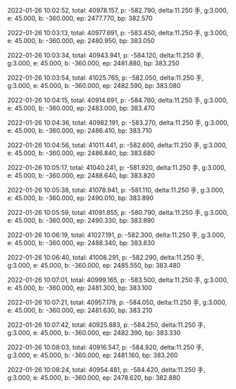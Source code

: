 2022-01-26 10:02:52, total: 40978.157, p: -582.790, delta:11.250 手, g:3.000, e: 45.000, b: -360.000, ep: 2477.770, bp: 382.570

2022-01-26 10:03:13, total: 40977.691, p: -583.450, delta:11.250 手, g:3.000, e: 45.000, b: -360.000, ep: 2480.950, bp: 383.050

2022-01-26 10:03:34, total: 40943.941, p: -584.120, delta:11.250 手, g:3.000, e: 45.000, b: -360.000, ep: 2481.880, bp: 383.250

2022-01-26 10:03:54, total: 41025.765, p: -582.050, delta:11.250 手, g:3.000, e: 45.000, b: -360.000, ep: 2482.590, bp: 383.080

2022-01-26 10:04:15, total: 40914.691, p: -584.760, delta:11.250 手, g:3.000, e: 45.000, b: -360.000, ep: 2483.000, bp: 383.470

2022-01-26 10:04:36, total: 40982.191, p: -583.270, delta:11.250 手, g:3.000, e: 45.000, b: -360.000, ep: 2486.410, bp: 383.710

2022-01-26 10:04:56, total: 41011.441, p: -582.600, delta:11.250 手, g:3.000, e: 45.000, b: -360.000, ep: 2486.840, bp: 383.680

2022-01-26 10:05:17, total: 41040.241, p: -581.920, delta:11.250 手, g:3.000, e: 45.000, b: -360.000, ep: 2488.640, bp: 383.820

2022-01-26 10:05:38, total: 41078.941, p: -581.110, delta:11.250 手, g:3.000, e: 45.000, b: -360.000, ep: 2490.010, bp: 383.890

2022-01-26 10:05:59, total: 41091.855, p: -580.790, delta:11.250 手, g:3.000, e: 45.000, b: -360.000, ep: 2490.330, bp: 383.890

2022-01-26 10:06:19, total: 41027.191, p: -582.300, delta:11.250 手, g:3.000, e: 45.000, b: -360.000, ep: 2488.340, bp: 383.830

2022-01-26 10:06:40, total: 41008.291, p: -582.290, delta:11.250 手, g:3.000, e: 45.000, b: -360.000, ep: 2485.550, bp: 383.480

2022-01-26 10:07:01, total: 40999.165, p: -583.500, delta:11.250 手, g:3.000, e: 45.000, b: -360.000, ep: 2481.300, bp: 383.100

2022-01-26 10:07:21, total: 40957.179, p: -584.050, delta:11.250 手, g:3.000, e: 45.000, b: -360.000, ep: 2481.630, bp: 383.210

2022-01-26 10:07:42, total: 40925.883, p: -584.250, delta:11.250 手, g:3.000, e: 45.000, b: -360.000, ep: 2482.390, bp: 383.330

2022-01-26 10:08:03, total: 40916.547, p: -584.920, delta:11.250 手, g:3.000, e: 45.000, b: -360.000, ep: 2481.160, bp: 383.260

2022-01-26 10:08:24, total: 40954.481, p: -584.420, delta:11.250 手, g:3.000, e: 45.000, b: -360.000, ep: 2478.620, bp: 382.880